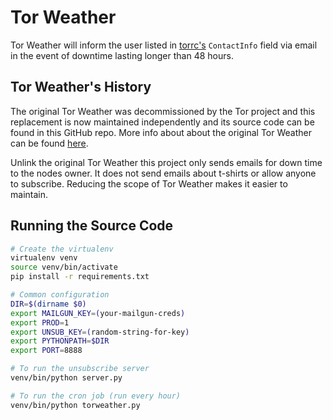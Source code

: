 # Tor Weather

Tor Weather will inform the user listed in [torrc's](https://www.torproject.org/docs/tor-doc-relay.html.en) `ContactInfo` field via email in the event of downtime lasting longer than 48 hours.

## Tor Weather's History

The original Tor Weather was decommissioned by the Tor project and this replacement is now maintained independently and its source code can be found in this GitHub repo. More info about about the original Tor Weather can be found [here](https://lists.torproject.org/pipermail/tor-relays/2016-June/009424.html).

Unlink the original Tor Weather this project only sends emails for down time to the nodes owner. It does not send emails about t-shirts or allow anyone to subscribe. Reducing the scope of Tor Weather makes it easier to maintain.

## Running the Source Code

```bash
# Create the virtualenv
virtualenv venv
source venv/bin/activate
pip install -r requirements.txt

# Common configuration
DIR=$(dirname $0)
export MAILGUN_KEY=(your-mailgun-creds)
export PROD=1
export UNSUB_KEY=(random-string-for-key)
export PYTHONPATH=$DIR
export PORT=8888

# To run the unsubscribe server
venv/bin/python server.py

# To run the cron job (run every hour)
venv/bin/python torweather.py
```
